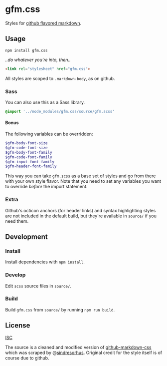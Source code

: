 # gfm.css

Styles for [github flavored markdown](https://help.github.com/articles/github-flavored-markdown/).

## Usage

```
npm install gfm.css
```

*..do whatever you're into, then..*

```html
<link rel="stylesheet" href="gfm.css">
```

All styles are scoped to `.markdown-body`, as on github.

### Sass

You can also use this as a Sass library.

```scss
@import '../node_modules/gfm.css/source/gfm.scss'
```

#### Bonus

The following variables can be overridden:

```scss
$gfm-body-font-size
$gfm-code-font-size
$gfm-body-font-family
$gfm-code-font-family
$gfm-input-font-family
$gfm-header-font-family
```

This way you can take `gfm.scss` as a base set of styles and go from there with your own style flavor. Note that you need to set any variables you want to override *before* the import statement.

### Extra

Github's octicon anchors (for header links) and syntax highlighting styles are not included in the default build, but they're available in `source/` if you need them.

## Development

### Install

Install dependencies with `npm install`.

### Develop

Edit `scss` source files in `source/`.

### Build

Build `gfm.css` from `source/` by running `npm run build`.

## License

[ISC](LICENSE)

The source is a cleaned and modified version of [github-markdown-css](https://github.com/sindresorhus/github-markdown-css) which was scraped by @[sindresorhus](https://github.com/sindresorhus). Original credit for the style itself is of course due to github.
